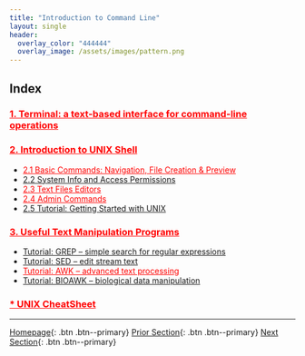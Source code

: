```yaml
---
title: "Introduction to Command Line"
layout: single
header:
  overlay_color: "444444"
  overlay_image: /assets/images/pattern.png
---
```





## Index

### **<a href="01-terminal-basics.md" style="color: red;">1. Terminal: a text-based interface for command-line operations</a>**   <!--- **[Terminal: a text-based interface for command-line operations](01-terminal-basics.md)** -->

### **<a href="02-intro-to-unix-shell.md" style="color: red;">2. Introduction to UNIX Shell</a>**  <!--- **[Introduction to Unix Shell](02-intro-to-unix-shell.md)** -->
* <a href="02A-basic-commands.md" style="color: red;">2.1 Basic Commands: Navigation, File Creation & Preview</a>  <!--- [2.1 Basic Commands: Navigation, File Creation & Preview](02A-basic-commands.md) -->
* [2.2 System Info and Access Permissions](02B-unix-system-info-permissions.md)
* <a href="02C-text-files-editors.md" style="color: red;">2.3 Text Files Editors</a>  <!--- [2.3 Text Files Editors](02C-text-files-editors.md) -->
* <a href="02D-admin-commands.md" style="color: red;">2.4 Admin Commands</a>    <!--- [2.4 Admin Commands](02D-admin-commands.md) -->
* [2.5 Tutorial: Getting Started with UNIX](02E-tutorial-unix-getting-started.md)

### **<a href="03-text-manipulation-programs.md" style="color: red;">3. Useful Text Manipulation Programs</a>**   <!--- [3. Useful Text Manipulation Programs](03-text-manipulation-programs.md) -->
  * [Tutorial: GREP – simple search for regular expressions](03A-tutorial-unix-grep.md)
  * [Tutorial: SED – edit stream text](03B-tutorial-unix-sed.md)
  * <a href="03C-tutorial-unix-awk.md" style="color: red;">Tutorial: AWK – advanced text processing</a>   <!--- [Tutorial: AWK – advanced text processing](03C-tutorial-unix-awk.md) -->
  * [Tutorial: BIOAWK – biological data manipulation](03D-tutorial-unix-bioawk.md)

### <a href="04-unix-cheat-sheet.md" style="color: red;">* UNIX CheatSheet</a>   <!--- [* UNIX CheatSheet](04-unix-cheat-sheet.md) -->
---

[Homepage](../index.md){: .btn  .btn--primary}
[Prior Section](../01-IntroToDataScience/00-IntroToDataScience-LandingPage){: .btn  .btn--primary}
[Next Section](../03-SetUpComputingMachine/00-SetUpComputingMachine-LandingPage){: .btn  .btn--primary}
